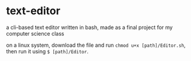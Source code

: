 # text-editor
a cli-based text editor written in bash, made as a final project for my computer science class

on a linux system, download the file and run `chmod u+x [path]/Editor.sh`, then run it using `$ [path]/Editor`.
